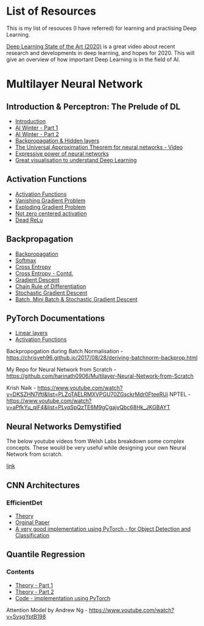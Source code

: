 # List of Resources
This is my list of resouces (I have referred) for learning and practising Deep Learning.

[Deep Learning State of the Art (2020)](https://www.youtube.com/watch?v=0VH1Lim8gL8) is a great video about recent research and developments in deep learning, and hopes for 2020. This will give an overview of how important Deep Learning is in the field of AI.


# Multilayer Neural Network
## Introduction & Perceptron: The Prelude of DL
* [Introduction](https://towardsdatascience.com/introducing-deep-learning-and-neural-networks-deep-learning-for-rookies-1-bd68f9cf5883)
* [AI Winter - Part 1](https://www.youtube.com/watch?v=Suevq-kZdIw)
* [AI Winter - Part 2](https://www.youtube.com/watch?v=yRUUDJfDarU)
* [Backpropagation & Hidden layers](https://towardsdatascience.com/multi-layer-neural-networks-with-sigmoid-function-deep-learning-for-rookies-2-bf464f09eb7f)
* [The Universal Approximation Theorem for neural networks - Video](https://www.youtube.com/watch?v=Ijqkc7OLenI)
* [Expressive power of neural networks](https://neuralnetworksanddeeplearning.com/chap4.html)
* [Great visualisation to understand Deep Learning](http://playground.tensorflow.org/)

## Activation Functions
* [Activation Functions](https://towardsdatascience.com/activation-functions-neural-networks-1cbd9f8d91d6)
* [Vanishing Gradient Problem](https://www.youtube.com/watch?v=JIWXbzRXk1I)
* [Exploding Gradient Problem](https://www.youtube.com/watch?v=IJ9atfxFjOQ)
* [Not zero centered activation](https://rohanvarma.me/inputnormalization/)
* [Dead ReLu](https://medium.com/@danqing/a-practical-guide-to-relu-b83ca804f1f7)

## Backpropagation
* [Backpropagation](https://www.youtube.com/watch?v=mH9GBJ6og5A)
* [Softmax](https://victorzhou.com/blog/softmax/)
* [Cross Entropy](https://medium.com/data-science-bootcamp/understand-cross-entropy-loss-in-minutes-9fb263caee9a)
* [Cross Entropy - Contd.](https://towardsdatascience.com/entropy-cross-entropy-and-kl-divergence-explained-b09cdae917a)
* [Gradient Descent](https://www.youtube.com/watch?v=cxPAvoIbsIk)
* [Chain Rule of Differentiation](https://www.youtube.com/watch?v=CRB266Eyjkg)
* [Stochastic Gradient Descent](https://www.youtube.com/watch?v=vMh0zPT0tLI)
* [Batch, Mini Batch & Stochastic Gradient Descent](https://towardsdatascience.com/batch-mini-batch-stochastic-gradient-descent-7a62ecba642a)

## PyTorch Documentations
* [Linear layers](https://pytorch.org/docs/stable/nn.html#linear-layers)
* [Activation Functions](https://pytorch.org/docs/stable/nn.functional.html#non-linear-activation-functions)

Backpropogation during Batch Normalisation - https://chrisyeh96.github.io/2017/08/28/deriving-batchnorm-backprop.html

My Repo for Neural Network from Scratch - https://github.com/harinath0906/Multilayer-Neural-Network-from-Scratch


Krish Naik - https://www.youtube.com/watch?v=DKSZHN7jftI&list=PLZoTAELRMXVPGU70ZGsckrMdr0FteeRUi
NPTEL - https://www.youtube.com/watch?v=aPfkYu_qiF4&list=PLyqSpQzTE6M9gCgajvQbc68Hk_JKGBAYT


## Neural Networks Demystified

The below youtube videos from Welsh Labs breakdown some complex concepts. These would be very useful while designing your own Neural Network from scratch.

[link](https://www.youtube.com/watch?v=bxe2T-V8XRs&list=PLiaHhY2iBX9hdHaRr6b7XevZtgZRa1PoU)

## CNN Architectures
### EfficientDet
* [Theory](https://towardsdatascience.com/a-thorough-breakdown-of-efficientdet-for-object-detection-dc6a15788b73)
* [Orginal Paper](https://arxiv.org/pdf/1911.09070.pdf)
* [A very good implementation using PyTorch - for Object Detection and Classification](https://www.kaggle.com/shonenkov/training-efficientdet)


## Quantile Regression
### Contents
* [Theory - Part 1](https://medium.com/the-artificial-impostor/quantile-regression-part-1-e25bdd8d9d43)
* [Theory - Part 2](https://medium.com/the-artificial-impostor/quantile-regression-part-2-6fdbc26b2629)
* [Code - implementation using PyTorch](https://www.kaggle.com/carlossouza/quantile-regression-pytorch-tabular-data-only)


Attention Model by Andrew Ng - https://www.youtube.com/watch?v=SysgYptB198

